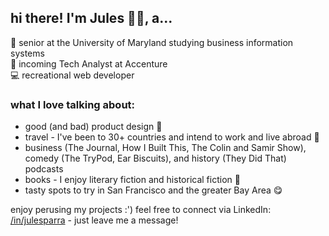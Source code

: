 ## hi there! I'm Jules 👋🏼, a...
🐢 senior at the University of Maryland studying business information systems <br>
🌁 incoming Tech Analyst at Accenture <br>
💻 recreational web developer <br>

### what I love talking about:
- good (and bad) product design 🧠
- travel - I've been to 30+ countries and intend to work and live abroad 🧳
- business (The Journal, How I Built This, The Colin and Samir Show), comedy (The TryPod, Ear Biscuits), and history (They Did That) podcasts 
- books - I enjoy literary fiction and historical fiction 📖
- tasty spots to try in San Francisco and the greater Bay Area 😋

enjoy perusing my projects :') feel free to connect via LinkedIn: [/in/julesparra](https://www.linkedin.com/in/julesparra/) - just leave me a message!
